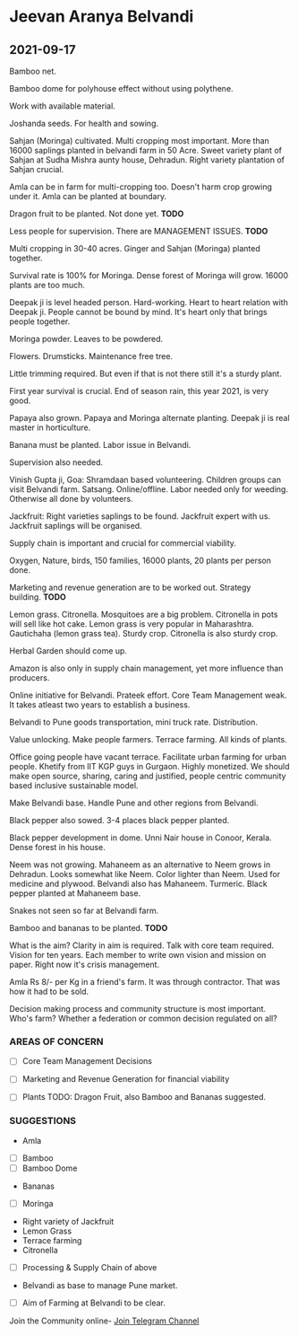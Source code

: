 # Jeevan Aranya Belvandi

##  2021-09-17 

Bamboo net. 

Bamboo dome for polyhouse effect without using polythene.

Work with available material.

Joshanda seeds. For health and sowing.

Sahjan (Moringa) cultivated. Multi cropping most important. More than 16000 saplings planted in belvandi farm in 50 Acre. Sweet variety plant of Sahjan at Sudha Mishra aunty house, Dehradun. Right variety plantation of Sahjan crucial.

Amla can be in farm for multi-cropping too. Doesn't harm crop growing under it. Amla can be planted at boundary. 

Dragon fruit to be planted. Not done yet. **TODO**

Less people for supervision. There are MANAGEMENT ISSUES. **TODO**

Multi cropping in 30-40 acres. Ginger and Sahjan (Moringa) planted together.

Survival rate is 100% for Moringa. Dense forest of Moringa will grow.
16000 plants are too much.

Deepak ji is level headed person. Hard-working. Heart to heart relation with Deepak ji. People cannot be bound by mind. It's heart only that brings people together.

Moringa powder. Leaves to be powdered. 

Flowers. Drumsticks. Maintenance free tree.

Little trimming required. But even if that is not there still it's a sturdy plant.

First year survival is crucial. End of season rain, this year 2021, is very good.

Papaya also grown. Papaya and Moringa alternate planting. Deepak ji is real master in horticulture.

Banana must be planted. Labor issue in Belvandi.

Supervision also needed.

Vinish Gupta ji, Goa: Shramdaan based volunteering. Children groups can visit Belvandi farm. Satsang. Online/offline. Labor needed only for weeding. Otherwise all done by volunteers.

Jackfruit: Right varieties saplings to be found. Jackfruit expert with us. Jackfruit saplings will be organised. 

Supply chain is important and crucial for commercial viability.

Oxygen, Nature, birds, 150 families, 16000 plants, 20 plants per person done. 

Marketing and revenue generation are to be worked out. Strategy building. **TODO**

Lemon grass. Citronella. Mosquitoes are a big problem. Citronella in pots will sell like hot cake. Lemon grass is very popular in Maharashtra. Gautichaha (lemon grass tea). Sturdy crop. Citronella is also sturdy crop.

Herbal Garden should come up.

Amazon is also only in supply chain management, yet more influence than producers.

Online initiative for Belvandi. Prateek effort. Core Team Management weak. It takes atleast two years to establish a business.

Belvandi to Pune goods transportation, mini truck rate. Distribution.

Value unlocking.
Make people farmers. Terrace farming. All kinds of plants.

Office going people have vacant terrace. Facilitate urban farming for urban people. Khetify from IIT KGP guys in Gurgaon. Highly monetized. We should make open source, sharing, caring and justified, people centric community based inclusive sustainable model.

Make Belvandi base. Handle Pune and other regions from Belvandi.

Black pepper also sowed. 3-4 places black pepper planted.

Black pepper development in dome. Unni Nair house in Conoor, Kerala. Dense forest in his house.

Neem was not growing. Mahaneem as an alternative to Neem grows in Dehradun. Looks somewhat like Neem. Color lighter than Neem. Used for medicine and plywood. Belvandi also has Mahaneem. Turmeric. Black pepper planted at Mahaneem base.

Snakes not seen so far at Belvandi farm.

Bamboo and bananas to be planted. **TODO**

What is the aim? Clarity in aim is required. Talk with core team required. Vision for ten years. Each member to write own vision and mission on paper. Right now it's crisis management.

Amla Rs 8/- per Kg in a friend's farm. It was through contractor. That was how it had to be sold.

Decision making process and community structure is most important.
Who's farm? Whether a federation or common decision regulated on all?


### AREAS OF CONCERN 

- [ ] Core Team Management Decisions

- [ ] Marketing and Revenue Generation for financial viability

- [ ] Plants TODO: Dragon Fruit, also Bamboo and Bananas suggested.

### SUGGESTIONS 

- Amla
- [ ] Bamboo
- [ ] Bamboo Dome
- Bananas
- [ ] Moringa
- Right variety of Jackfruit
- Lemon Grass
- Terrace farming
- Citronella
- [ ] Processing & Supply Chain of above
- Belvandi as base to manage Pune market.
- [ ] Aim of Farming at Belvandi to be clear. 


Join the Community online- [Join Telegram Channel](https://t.me/joinchat/ZVxD4emjcAFhMWQ1)
